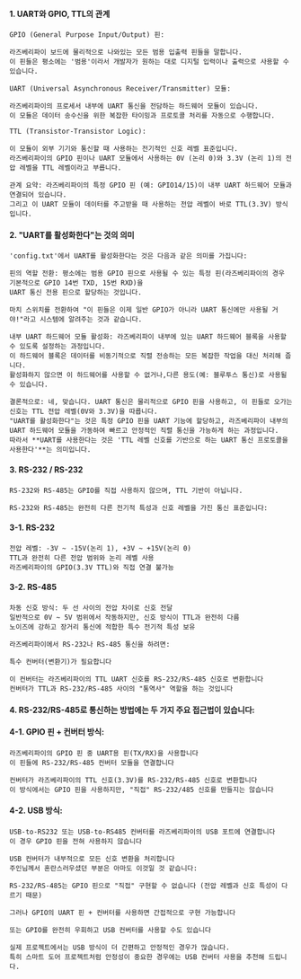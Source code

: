 #### 1. UART와 GPIO, TTL의 관계
```less
GPIO (General Purpose Input/Output) 핀:

라즈베리파이 보드에 물리적으로 나와있는 모든 범용 입출력 핀들을 말합니다.
이 핀들은 평소에는 '범용'이라서 개발자가 원하는 대로 디지털 입력이나 출력으로 사용할 수 있습니다.

UART (Universal Asynchronous Receiver/Transmitter) 모듈:

라즈베리파이의 프로세서 내부에 UART 통신을 전담하는 하드웨어 모듈이 있습니다.
이 모듈은 데이터 송수신을 위한 복잡한 타이밍과 프로토콜 처리를 자동으로 수행합니다.

TTL (Transistor-Transistor Logic):

이 모듈이 외부 기기와 통신할 때 사용하는 전기적인 신호 레벨 표준입니다.
라즈베리파이의 GPIO 핀이나 UART 모듈에서 사용하는 0V (논리 0)와 3.3V (논리 1)의 전압 레벨을 TTL 레벨이라고 부릅니다.
```

```less
관계 요약: 라즈베리파이의 특정 GPIO 핀 (예: GPIO14/15)이 내부 UART 하드웨어 모듈과 연결되어 있습니다.
그리고 이 UART 모듈이 데이터를 주고받을 때 사용하는 전압 레벨이 바로 TTL(3.3V) 방식입니다.
```

#### 2. "UART를 활성화한다"는 것의 의미
```less
'config.txt'에서 UART를 활성화한다는 것은 다음과 같은 의미를 가집니다:

핀의 역할 전환: 평소에는 범용 GPIO 핀으로 사용될 수 있는 특정 핀(라즈베리파이의 경우 기본적으로 GPIO 14번 TXD, 15번 RXD)을
UART 통신 전용 핀으로 할당하는 것입니다.

마치 스위치를 전환하여 "이 핀들은 이제 일반 GPIO가 아니라 UART 통신에만 사용될 거야!"라고 시스템에 알려주는 것과 같습니다.

내부 UART 하드웨어 모듈 활성화: 라즈베리파이 내부에 있는 UART 하드웨어 블록을 사용할 수 있도록 설정하는 과정입니다.
이 하드웨어 블록은 데이터를 비동기적으로 직렬 전송하는 모든 복잡한 작업을 대신 처리해 줍니다.
활성화하지 않으면 이 하드웨어를 사용할 수 없거나,다른 용도(예: 블루투스 통신)로 사용될 수 있습니다.

결론적으로: 네, 맞습니다. UART 통신은 물리적으로 GPIO 핀을 사용하고, 이 핀들로 오가는 신호는 TTL 전압 레벨(0V와 3.3V)을 따릅니다.
"UART를 활성화한다"는 것은 특정 GPIO 핀을 UART 기능에 할당하고, 라즈베리파이 내부의 UART 하드웨어 모듈을 가동하여 빠르고 안정적인 직렬 통신을 가능하게 하는 과정입니다.
따라서 **UART를 사용한다는 것은 'TTL 레벨 신호를 기반으로 하는 UART 통신 프로토콜을 사용한다'**는 의미입니다.
```

#### 3. RS-232 / RS-232
```less
RS-232와 RS-485는 GPIO를 직접 사용하지 않으며, TTL 기반이 아닙니다.

RS-232와 RS-485는 완전히 다른 전기적 특성과 신호 레벨을 가진 통신 표준입니다:
```

#### 3-1. RS-232
```less
전압 레벨: -3V ~ -15V(논리 1), +3V ~ +15V(논리 0)
TTL과 완전히 다른 전압 범위와 논리 레벨 사용
라즈베리파이의 GPIO(3.3V TTL)와 직접 연결 불가능
```

#### 3-2. RS-485
```less
차동 신호 방식: 두 선 사이의 전압 차이로 신호 전달
일반적으로 0V ~ 5V 범위에서 작동하지만, 신호 방식이 TTL과 완전히 다름
노이즈에 강하고 장거리 통신에 적합한 특수 전기적 특성 보유
```

```less
라즈베리파이에서 RS-232나 RS-485 통신을 하려면:

특수 컨버터(변환기)가 필요합니다

이 컨버터는 라즈베리파이의 TTL UART 신호를 RS-232/RS-485 신호로 변환합니다
컨버터가 TTL과 RS-232/RS-485 사이의 "통역사" 역할을 하는 것입니다
```


#### 4. RS-232/RS-485로 통신하는 방법에는 두 가지 주요 접근법이 있습니다:


#### 4-1. GPIO 핀 + 컨버터 방식:
```less
라즈베리파이의 GPIO 핀 중 UART용 핀(TX/RX)을 사용합니다
이 핀들에 RS-232/RS-485 컨버터 모듈을 연결합니다

컨버터가 라즈베리파이의 TTL 신호(3.3V)를 RS-232/RS-485 신호로 변환합니다
이 방식에서는 GPIO 핀을 사용하지만, "직접" RS-232/485 신호를 만들지는 않습니다
```

#### 4-2. USB 방식:
```less
USB-to-RS232 또는 USB-to-RS485 컨버터를 라즈베리파이의 USB 포트에 연결합니다
이 경우 GPIO 핀을 전혀 사용하지 않습니다

USB 컨버터가 내부적으로 모든 신호 변환을 처리합니다
주인님께서 혼란스러우셨던 부분은 아마도 이것일 것 같습니다:
```

```less
RS-232/RS-485는 GPIO 핀으로 "직접" 구현할 수 없습니다 (전압 레벨과 신호 특성이 다르기 때문)

그러나 GPIO의 UART 핀 + 컨버터를 사용하면 간접적으로 구현 가능합니다

또는 GPIO를 완전히 우회하고 USB 컨버터를 사용할 수도 있습니다

실제 프로젝트에서는 USB 방식이 더 간편하고 안정적인 경우가 많습니다.
특히 스마트 도어 프로젝트처럼 안정성이 중요한 경우에는 USB 컨버터 사용을 추천해 드립니다.
```























































































